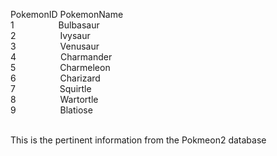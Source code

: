 PokemonID     PokemonName<br>
1  &nbsp;&nbsp;&nbsp;&nbsp;&nbsp; &nbsp;&nbsp;&nbsp;&nbsp;&nbsp; &nbsp;&nbsp;&nbsp;&nbsp;           Bulbasaur<br>
2  &nbsp;&nbsp;&nbsp;&nbsp;&nbsp; &nbsp;&nbsp;&nbsp;&nbsp;&nbsp; &nbsp;&nbsp;&nbsp;&nbsp;           Ivysaur<br>
3  &nbsp;&nbsp;&nbsp;&nbsp;&nbsp; &nbsp;&nbsp;&nbsp;&nbsp;&nbsp; &nbsp;&nbsp;&nbsp;&nbsp;           Venusaur<br>
4  &nbsp;&nbsp;&nbsp;&nbsp;&nbsp; &nbsp;&nbsp;&nbsp;&nbsp;&nbsp; &nbsp;&nbsp;&nbsp;&nbsp;           Charmander<br>
5  &nbsp;&nbsp;&nbsp;&nbsp;&nbsp; &nbsp;&nbsp;&nbsp;&nbsp;&nbsp; &nbsp;&nbsp;&nbsp;&nbsp;           Charmeleon<br>
6  &nbsp;&nbsp;&nbsp;&nbsp;&nbsp; &nbsp;&nbsp;&nbsp;&nbsp;&nbsp; &nbsp;&nbsp;&nbsp;&nbsp;           Charizard<br>
7  &nbsp;&nbsp;&nbsp;&nbsp;&nbsp; &nbsp;&nbsp;&nbsp;&nbsp;&nbsp; &nbsp;&nbsp;&nbsp;&nbsp;           Squirtle<br>
8  &nbsp;&nbsp;&nbsp;&nbsp;&nbsp; &nbsp;&nbsp;&nbsp;&nbsp;&nbsp; &nbsp;&nbsp;&nbsp;&nbsp;           Wartortle<br>
9  &nbsp;&nbsp;&nbsp;&nbsp;&nbsp; &nbsp;&nbsp;&nbsp;&nbsp;&nbsp; &nbsp;&nbsp;&nbsp;&nbsp;           Blatiose<br><br>


This is the pertinent information from the Pokmeon2 database
